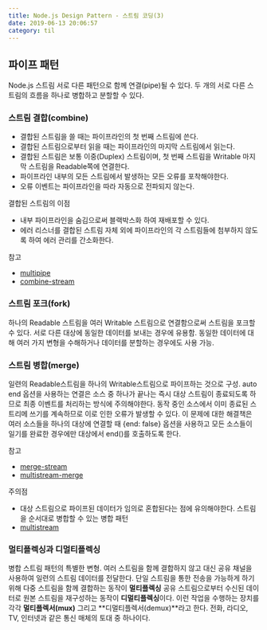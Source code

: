 ```yaml
---
title: Node.js Design Pattern - 스트림 코딩(3)
date: 2019-06-13 20:06:57
category: til
---
```


## 파이프 패턴
Node.js 스트림 서로 다른 패턴으로 함께 연결(pipe)될 수 있다.
두 개의 서로 다른 스트림의 흐름을 하나로 병합하고 분할할 수 있다.

### 스트림 결합(combine)
- 결합된 스트림을 쓸 때는 파이프라인의 첫 번째 스트림에 쓴다.
- 결합된 스트림으로부터 읽을 때는 파이프라인의 마지막 스트림에서 읽는다.
- 결합된 스트림은 보통 이중(Duplex) 스트림이며, 첫 번째 스트림을 Writable 마지막 스트림을 Readable쪽에 연결한다.
- 파이프라인 내부의 모든 스트림에서 발생하는 모든 오류를 포착해야한다.
- 오류 이벤트는 파이프라인을 따라 자동으로 전파되지 않는다.

결합된 스트림의 이점
- 내부 파이프라인을 숨김으로써 블랙박스화 하여 재배포할 수 있다.
- 에러 리스너를 결합된 스트림 자체 외에 파이프라인의 각 스트림들에 첨부하지 않도록 하여 에러 관리를 간소화한다.

참고
- [multipipe](https://npmjs.org/package/multipipe)
- [combine-stream](https://npmjs.org/package/combine-stream)


### 스트림 포크(fork)
하나의 Readable 스트림을 여러 Writable 스트림으로 연결함으로써 스트림을 포크할 수 있다.
서로 다른 대상에 동일한 데이터를 보내는 경우에 유용함.
동일한 데이터에 대해 여러 가지 변형을 수해하거나 데이터를 분할하는 경우에도 사용 가능.

### 스트림 병합(merge)
일련의 Readable스트림을 하나의 Writable스트림으로 파이프하는 것으로 구성.
auto end 옵션을 사용하는 연결은 소스 중 하나가 끝나는 즉시 대상 스트림이 종료되도록 하므로 최종 이벤트를 처리하는
방식에 주의해야한다. 동작 중인 소스에서 이미 종료된 스트리메 쓰기를 계속하므로 이로 인한 오류가 발생할 수 있다.
이 문제에 대한 해결책은 여러 소스들을 하나의 대상에 연결할 때 {end: false} 옵션을 사용하고 모든 소스들이 일기를 완료한 경우에만 대상에서 end()를 호출하도록 한다.

참고
- [merge-stream](https://npmjs.org/package/merge-stream)
- [multistream-merge](https://npmjs.org/package/multistream-merge)

주의점
- 대상 스트림으로 파이프된 데이터가 임의로 혼합된다는 점에 유의해야한다.
스트림을 순서대로 병합할 수 있는 병합 패턴
- [multistream](http://npmjs.org/package/multistream)

### 멀티플렉싱과 디멀티플렉싱
병합 스트림 패턴의 특별한 변형.
여러 스트림을 함께 결합하지 않고 대신 공유 채널을 사용하여 일련의 스트림 데이터를 전달한다.
단일 스트림을 통한 전송을 가능하게 하기 위해 다중 스트림을 함께 결합하는 동작이 **멀티플렉싱**
공유 스트림으로부터 수신된 데이터로 원본 스트림을 재구성하는 동작이 **디멀티플렉싱**이다.
이런 작업을 수행하는 장치를 각각 **멀티플렉서(mux)** 그리고 **디멀티플렉서(demux)**라고 한다.
전화, 라디오, TV, 인터넷과 같은 통신 매체의 토대 중 하나이다.